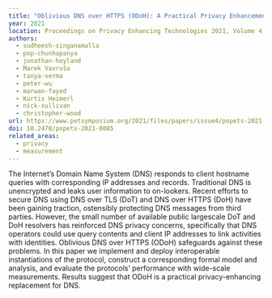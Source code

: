 ```yaml
---
title: "Oblivious DNS over HTTPS (ODoH): A Practical Privacy Enhancement to DNS"
year: 2021
location: Proceedings on Privacy Enhancing Technologies 2021, Volume 4, pp. 575–592. 2021.
authors:
  - sudheesh-singanamalla
  - pop-chunhapanya
  - jonathan-hoyland
  - Marek Vavruša
  - tanya-verma
  - peter-wu
  - marwan-fayed
  - Kurtis Heimerl
  - nick-sullivan
  - christopher-wood
url: https://www.petsymposium.org/2021/files/papers/issue4/popets-2021-0085.pdf
doi: 10.2478/popets-2021-0085
related_areas:
  - privacy
  - measurement
---
```


The Internet’s Domain Name System (DNS) responds to client hostname queries with corresponding IP addresses and records. Traditional DNS is unencrypted and leaks user information to on-lookers. Recent efforts to secure DNS using DNS over TLS (DoT) and DNS over HTTPS (DoH) have been gaining traction, ostensibly protecting DNS messages from third parties. However, the small number of available public largescale DoT and DoH resolvers has reinforced DNS privacy concerns, specifically that DNS operators could use query contents and client IP addresses to link activities with identities. Oblivious DNS over HTTPS (ODoH) safeguards against these problems. In this paper we implement and deploy interoperable instantiations of the protocol, construct a corresponding formal model and analysis, and evaluate the protocols’ performance with wide-scale measurements. Results suggest that ODoH is a practical privacy-enhancing replacement for DNS.

